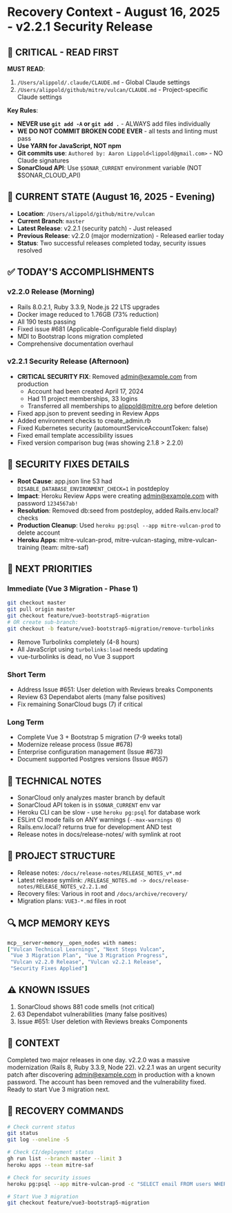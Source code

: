 # Recovery Context - August 16, 2025 - v2.2.1 Security Release

## 🔴 CRITICAL - READ FIRST
**MUST READ**: 
1. `/Users/alippold/.claude/CLAUDE.md` - Global Claude settings
2. `/Users/alippold/github/mitre/vulcan/CLAUDE.md` - Project-specific Claude settings

**Key Rules**:
- **NEVER use `git add -A` or `git add .`** - ALWAYS add files individually
- **WE DO NOT COMMIT BROKEN CODE EVER** - all tests and linting must pass
- **Use YARN for JavaScript, NOT npm**
- **Git commits use**: `Authored by: Aaron Lippold<lippold@gmail.com>` - NO Claude signatures
- **SonarCloud API**: Use `$SONAR_CURRENT` environment variable (NOT $SONAR_CLOUD_API)

## 📍 CURRENT STATE (August 16, 2025 - Evening)
- **Location**: `/Users/alippold/github/mitre/vulcan`
- **Current Branch**: `master`
- **Latest Release**: v2.2.1 (security patch) - Just released
- **Previous Release**: v2.2.0 (major modernization) - Released earlier today
- **Status**: Two successful releases completed today, security issues resolved

## ✅ TODAY'S ACCOMPLISHMENTS

### v2.2.0 Release (Morning)
- Rails 8.0.2.1, Ruby 3.3.9, Node.js 22 LTS upgrades
- Docker image reduced to 1.76GB (73% reduction)
- All 190 tests passing
- Fixed issue #681 (Applicable-Configurable field display)
- MDI to Bootstrap Icons migration completed
- Comprehensive documentation overhaul

### v2.2.1 Security Release (Afternoon)
- **CRITICAL SECURITY FIX**: Removed admin@example.com from production
  - Account had been created April 17, 2024
  - Had 11 project memberships, 33 logins
  - Transferred all memberships to alippold@mitre.org before deletion
- Fixed app.json to prevent seeding in Review Apps
- Added environment checks to create_admin.rb
- Fixed Kubernetes security (automountServiceAccountToken: false)
- Fixed email template accessibility issues
- Fixed version comparison bug (was showing 2.1.8 > 2.2.0)

## 🔐 SECURITY FIXES DETAILS
- **Root Cause**: app.json line 53 had `DISABLE_DATABASE_ENVIRONMENT_CHECK=1` in postdeploy
- **Impact**: Heroku Review Apps were creating admin@example.com with password `1234567ab!`
- **Resolution**: Removed db:seed from postdeploy, added Rails.env.local? checks
- **Production Cleanup**: Used `heroku pg:psql --app mitre-vulcan-prod` to delete account
- **Heroku Apps**: mitre-vulcan-prod, mitre-vulcan-staging, mitre-vulcan-training (team: mitre-saf)

## 🎯 NEXT PRIORITIES

### Immediate (Vue 3 Migration - Phase 1)
```bash
git checkout master
git pull origin master
git checkout feature/vue3-bootstrap5-migration
# OR create sub-branch:
git checkout -b feature/vue3-bootstrap5-migration/remove-turbolinks
```
- Remove Turbolinks completely (4-8 hours)
- All JavaScript using `turbolinks:load` needs updating
- vue-turbolinks is dead, no Vue 3 support

### Short Term
- Address Issue #651: User deletion with Reviews breaks Components
- Review 63 Dependabot alerts (many false positives)
- Fix remaining SonarCloud bugs (7) if critical

### Long Term
- Complete Vue 3 + Bootstrap 5 migration (7-9 weeks total)
- Modernize release process (Issue #678)
- Enterprise configuration management (Issue #673)
- Document supported Postgres versions (Issue #657)

## 🔧 TECHNICAL NOTES
- SonarCloud only analyzes master branch by default
- SonarCloud API token is in `$SONAR_CURRENT` env var
- Heroku CLI can be slow - use `heroku pg:psql` for database work
- ESLint CI mode fails on ANY warnings (`--max-warnings 0`)
- Rails.env.local? returns true for development AND test
- Release notes in docs/release-notes/ with symlink at root

## 📂 PROJECT STRUCTURE
- Release notes: `/docs/release-notes/RELEASE_NOTES_v*.md`
- Latest release symlink: `/RELEASE_NOTES.md -> docs/release-notes/RELEASE_NOTES_v2.2.1.md`
- Recovery files: Various in root and `/docs/archive/recovery/`
- Migration plans: `VUE3-*.md` files in root

## 🔍 MCP MEMORY KEYS
```ruby
mcp__server-memory__open_nodes with names:
["Vulcan Technical Learnings", "Next Steps Vulcan", 
 "Vue 3 Migration Plan", "Vue 3 Migration Progress",
 "Vulcan v2.2.0 Release", "Vulcan v2.2.1 Release",
 "Security Fixes Applied"]
```

## ⚠️ KNOWN ISSUES
1. SonarCloud shows 881 code smells (not critical)
2. 63 Dependabot vulnerabilities (many false positives)
3. Issue #651: User deletion with Reviews breaks Components

## 💭 CONTEXT
Completed two major releases in one day. v2.2.0 was a massive modernization (Rails 8, Ruby 3.3.9, Node 22). v2.2.1 was an urgent security patch after discovering admin@example.com in production with a known password. The account has been removed and the vulnerability fixed. Ready to start Vue 3 migration next.

## 🔮 RECOVERY COMMANDS
```bash
# Check current status
git status
git log --oneline -5

# Check CI/deployment status
gh run list --branch master --limit 3
heroku apps --team mitre-saf

# Check for security issues
heroku pg:psql --app mitre-vulcan-prod -c "SELECT email FROM users WHERE email LIKE '%@example.com';"

# Start Vue 3 migration
git checkout feature/vue3-bootstrap5-migration
```